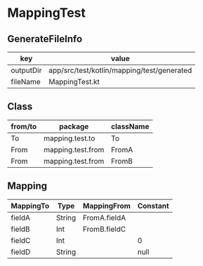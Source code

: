 # MappingTest

## GenerateFileInfo

| key       | value                                      |
|-----------|--------------------------------------------|
| outputDir | app/src/test/kotlin/mapping/test/generated |
| fileName  | MappingTest.kt                             |

## Class

| from/to | package           | className |
|---------|-------------------|-----------|
| To      | mapping.test.to   | To        |
| From    | mapping.test.from | FromA     |
| From    | mapping.test.from | FromB     |

## Mapping

| MappingTo | Type   | MappingFrom  | Constant |
|-----------|--------|--------------|----------|
| fieldA    | String | FromA.fieldA |          |
| fieldB    | Int    | FromB.fieldC |          |
| fieldC    | Int    |              | 0        |
| fieldD    | String |              | null     |
